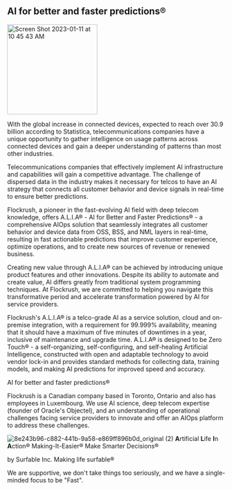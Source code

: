 ## AI for better and faster predictions®

<img width="208" alt="Screen Shot 2023-01-11 at 10 45 43 AM" src="https://user-images.githubusercontent.com/64109384/211851312-9a08bf68-0b6e-4a27-8650-1c0c7897e178.png">

With the global increase in connected devices, expected to reach over 30.9 billion according to Statistica, telecommunications companies have a unique opportunity to gather intelligence on usage patterns across connected devices and gain a deeper understanding of patterns than most other industries.

Telecommunications companies that effectively implement AI infrastructure and capabilities will gain a competitive advantage. The challenge of dispersed data in the industry makes it necessary for telcos to have an AI strategy that connects all customer behavior and device signals in real-time to ensure better predictions.

Flockrush, a pioneer in the fast-evolving AI field with deep telecom knowledge, offers A.L.I.A® - AI for Better and Faster Predictions® - a comprehensive AIOps solution that seamlessly integrates all customer behavior and device data from OSS, BSS, and NML layers in real-time, resulting in fast actionable predictions that improve customer experience, optimize operations, and to create new sources of revenue or renewed business.

Creating new value through A.L.I.A® can be achieved by introducing unique product features and other innovations. Despite its ability to automate and create value, AI differs greatly from traditional system programming techniques. At Flockrush, we are committed to helping you navigate this transformative period and accelerate transformation powered by AI for service providers.

Flockrush's A.L.I.A® is a telco-grade AI as a service solution, cloud and on-premise integration, with a requirement for 99.999% availability, meaning that it should have a maximum of five minutes of downtimes in a year, inclusive of maintenance and upgrade time. A.L.I.A® is designed to be Zero Touch® - a self-organizing, self-configuring, and self-healing Artificial Intelligence, constructed with open and adaptable technology to avoid vendor lock-in and provides standard methods for collecting data, training models, and making AI predictions for improved speed and accuracy.

AI for better and faster predictions®

Flockrush is a Canadian company based in Toronto, Ontario and also has employees in Luxembourg. We use AI science, deep telecom expertise (founder of Oracle's Objectel), and an understanding of operational challenges facing service providers to innovate and offer an AIOps platform to address these challenges.


![8e243b96-c882-441b-9a58-e869ff896b0d_original (2)](https://user-images.githubusercontent.com/13509246/205417366-e933e65e-3d1c-4a03-b1ec-784b81df68fb.png)
 **A**rtificial **L**ife **I**n **A**ction®
Making-It-Easier®
Make Smarter Decisions®

by Surfable Inc.
Making life surfable®

We are supportive, we don't take things too seriously, and we have a single-minded focus to be "Fast".
